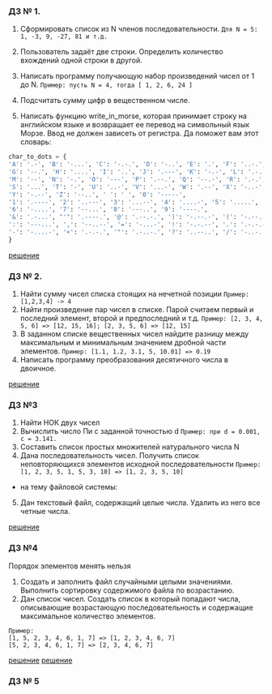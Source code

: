 ### ДЗ № 1.
1. Сформировать список из  N членов последовательности.
```Для N = 5: 1, -3, 9, -27, 81 и т.д.```

2. Пользователь задаёт две строки. Определить количество вхождений одной строки в другой.

3. Написать программу получающую набор произведений чисел от 1 до N.
```Пример: пусть N = 4, тогда [ 1, 2, 6, 24 ]```

4. Подсчитать сумму цифр в вещественном числе.

5. Написать функцию write_in_morse, которая принимает строку на английском языке и возвращает ее перевод на символьный язык Морзе. Ввод не должен зависеть от регистра. Да поможет вам этот словарь:
```python
char_to_dots = {
'A': '.-', 'B': '-...', 'C': '-.-.', 'D': '-..', 'E': '.', 'F': '..-.',
'G': '--.', 'H': '....', 'I': '..', 'J': '.---', 'K': '-.-', 'L': '.-..',
'M': '--', 'N': '-.', 'O': '---', 'P': '.--.', 'Q': '--.-', 'R': '.-.',
'S': '...', 'T': '-', 'U': '..-', 'V': '...-', 'W': '.--', 'X': '-..-',
'Y': '-.--', 'Z': '--..', ' ': ' ', '0': '-----',
'1': '.----', '2': '..---', '3': '...--', '4': '....-', '5': '.....',
'6': '-....', '7': '--...', '8': '---..', '9': '----.',
'&': '.-...', "'": '.----.', '@': '.--.-.', ')': '-.--.-', '(': '-.--.',
':': '---...', ',': '--..--', '=': '-...-', '!': '-.-.--', '.': '.-.-.-',
'-': '-....-', '+': '.-.-.', '"': '.-..-.', '?': '..--..', '/': '-..-.'
}
```

[решение](https://github.com/BigBadMuttuH/GB-python-homewok/blob/main/hw001.py)

### ДЗ № 2.
1. Найти сумму чисел списка стоящих на нечетной позиции
```Пример:[1,2,3,4] -> 4```
2. Найти произведение пар чисел в списке. Парой считаем первый и последний элемент, второй и предпоследний и т.д. 
```Пример: [2, 3, 4, 5, 6] => [12, 15, 16]; [2, 3, 5, 6] => [12, 15]```
3. В заданном списке вещественных чисел найдите разницу между максимальным и минимальным значением дробной части элементов. 
```Пример: [1.1, 1.2, 3.1, 5, 10.01] => 0.19```
4. Написать программу преобразования десятичного числа в двоичное.

[решение](https://github.com/BigBadMuttuH/GB-python-homewok/blob/main/hw002.py)

### ДЗ №3
1. Найти НОК двух чисел
2. Вычислить число Пи c заданной точностью d ```Пример: при d = 0.001,  c = 3.141.```
3. Составить список простых множителей натурального числа N
4. Дана последовательность чисел. Получить список неповторяющихся элементов исходной последовательности
```Пример: [1, 2, 3, 5, 1, 5, 3, 10] => [1, 2, 3, 5, 10]```

- на тему файловой системы:
5.  Дан текстовый файл, содержащий целые числа. Удалить из него все четные числа. 

[решение](https://github.com/BigBadMuttuH/GB-python-homewok/blob/main/hw003.py)

### ДЗ №4
Порядок элементов менять нельзя
1. Создать и заполнить файл случайными целыми значениями. Выполнить сортировку содержимого файла по возрастанию. 
2. Дан список чисел. Создать список в который попадают числа, описывающие возрастающую последовательность и содержащие максимальное количество элементов.
```
Пример:
[1, 5, 2, 3, 4, 6, 1, 7] => [1, 2, 3, 4, 6, 7]
[5, 2, 3, 4, 6, 1, 7] => [2, 3, 4, 6, 7]
```
[решение](https://github.com/BigBadMuttuH/GB-python-homewok/blob/main/hw004_sorting.py)
[решение](https://github.com/BigBadMuttuH/GB-python-homewok/blob/main/hw004_sequence.py)

### ДЗ № 5